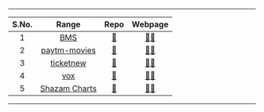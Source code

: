 ***
| S.No. | Range  | Repo | Webpage |
| :---:   | :-: |  :-: |  :-: | 
| 1 | [BMS](https://github.com/ravana69/bms/compare/main...HedCET:bms:main) | [🔗](https://github.com/ravana69/bms/) | [🐱‍👤](https://flatgithub.com/ravana69/bms/) |
| 2 | [paytm-movies](https://github.com/ravana69/paytm-movies/compare/main...HedCET:paytm-movies:main) | [🔗](https://github.com/ravana69/paytm-movies/) | [🐱‍👤](https://flatgithub.com/ravana69/bms/) |
| 3 | [ticketnew](https://github.com/ravana69/ticketnew/compare/main...HedCET:ticketnew:main) | [🔗](https://github.com/ravana69/ticketnew/) | [🐱‍👤](https://flatgithub.com/ravana69/bms/) |
| 4 | [vox](https://github.com/ravana69/vox/compare/main...HedCET:vox:main) | [🔗](https://github.com/ravana69/vox/) | [🐱‍👤](https://flatgithub.com/ravana69/bms/) |
| 5 | [Shazam Charts](https://github.com/ravana69/shazam-charts/compare/main...indraneel:shazam-charts:main) | [🔗](https://github.com/ravana69/shazam-charts/) | [🐱‍👤](https://flatgithub.com/ravana69/bms/) |
***
